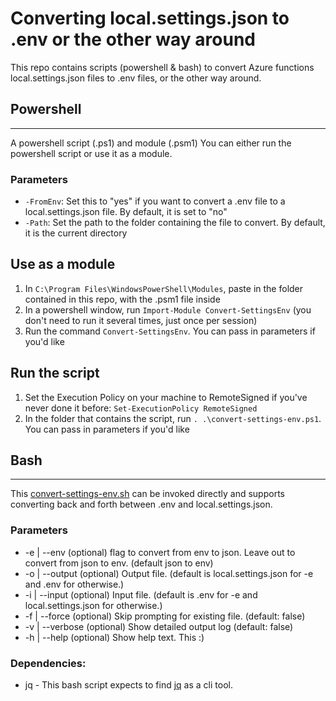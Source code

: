 # Converting local.settings.json to .env or the other way around

This repo contains scripts (powershell & bash) to convert Azure functions local.settings.json files to .env files, or the other way around.


## Powershell
------
  A powershell script (.ps1) and module (.psm1)
  You can either run the powershell script or use it as a module.
  ### Parameters

  - `-FromEnv`: Set this to "yes" if you want to convert a .env file to a local.settings.json file. By default, it is set to "no"
  - `-Path`: Set the path to the folder containing the file to convert. By default, it is the current directory

  ## Use as a module

  1. In `C:\Program Files\WindowsPowerShell\Modules`, paste in the folder contained in this repo, with the .psm1 file inside
  2. In a powershell window, run `Import-Module Convert-SettingsEnv` (you don't need to run it several times, just once per session)
  3. Run the command `Convert-SettingsEnv`. You can pass in parameters if you'd like

  ## Run the script

  1. Set the Execution Policy on your machine to RemoteSigned if you've never done it before: `Set-ExecutionPolicy RemoteSigned`
  2. In the folder that contains the script, run `. .\convert-settings-env.ps1`. You can pass in parameters if you'd like

## Bash
------
  This [convert-settings-env.sh](bash/convert-settings-env.sh) can be invoked directly and supports converting back and forth between .env and local.settings.json.

  ### Parameters
  * -e | --env      (optional) flag to convert from env to json. Leave out to convert from json to env. (default json to env)
  * -o | --output   (optional) Output file. (default is local.settings.json for -e and .env for otherwise.)
  * -i | --input    (optional) Input file. (default is .env for -e and local.settings.json for otherwise.)
  * -f | --force    (optional) Skip prompting for existing file. (default: false)
  * -v | --verbose  (optional) Show detailed output log (default: false)
  * -h | --help     (optional) Show help text. This :) 

  ### Dependencies:
  * jq - This bash script expects to find [jq](https://stedolan.github.io/jq/) as a cli tool.






